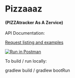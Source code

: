 # Pizzaaaz

#### (PIZZAtracker As A Zervice)

API Documentation:

[Request listing and examples](https://documenter.getpostman.com/view/5021585/S1ENzzL9)

[![Run in Postman](https://run.pstmn.io/button.svg)](https://app.getpostman.com/run-collection/5465fe38a63f27e6d679#?env%5BLocal%5D=W3sia2V5IjoiYmFzZV91cmwiLCJ2YWx1ZSI6Imh0dHA6Ly9sb2NhbGhvc3Q6ODA4MCIsImRlc2NyaXB0aW9uIjoiIiwiZW5hYmxlZCI6dHJ1ZX1d)

To build / run locally:

gradlew build / gradlew bootRun